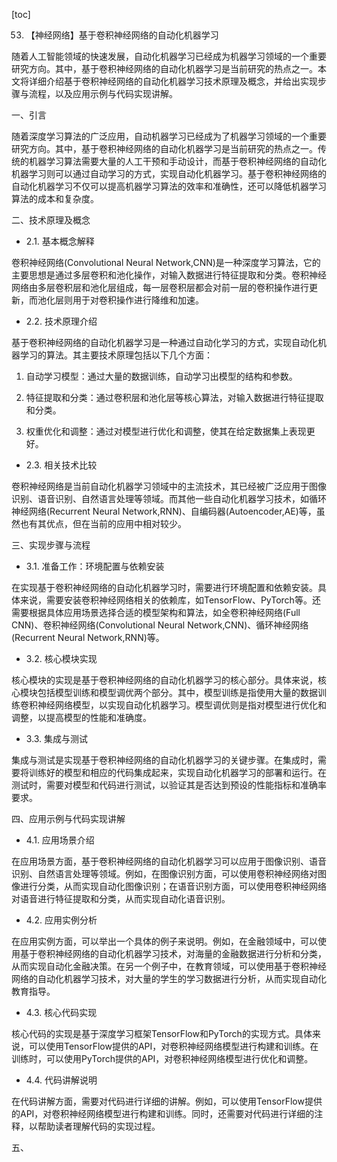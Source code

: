 
[toc]                    
                
                
53. 【神经网络】基于卷积神经网络的自动化机器学习

随着人工智能领域的快速发展，自动化机器学习已经成为机器学习领域的一个重要研究方向。其中，基于卷积神经网络的自动化机器学习是当前研究的热点之一。本文将详细介绍基于卷积神经网络的自动化机器学习技术原理及概念，并给出实现步骤与流程，以及应用示例与代码实现讲解。

一、引言

随着深度学习算法的广泛应用，自动机器学习已经成为了机器学习领域的一个重要研究方向。其中，基于卷积神经网络的自动化机器学习是当前研究的热点之一。传统的机器学习算法需要大量的人工干预和手动设计，而基于卷积神经网络的自动化机器学习则可以通过自动学习的方式，实现自动化机器学习。基于卷积神经网络的自动化机器学习不仅可以提高机器学习算法的效率和准确性，还可以降低机器学习算法的成本和复杂度。

二、技术原理及概念

- 2.1. 基本概念解释

卷积神经网络(Convolutional Neural Network,CNN)是一种深度学习算法，它的主要思想是通过多层卷积和池化操作，对输入数据进行特征提取和分类。卷积神经网络由多层卷积层和池化层组成，每一层卷积层都会对前一层的卷积操作进行更新，而池化层则用于对卷积操作进行降维和加速。

- 2.2. 技术原理介绍

基于卷积神经网络的自动化机器学习是一种通过自动化学习的方式，实现自动化机器学习的算法。其主要技术原理包括以下几个方面：

1. 自动学习模型：通过大量的数据训练，自动学习出模型的结构和参数。

2. 特征提取和分类：通过卷积层和池化层等核心算法，对输入数据进行特征提取和分类。

3. 权重优化和调整：通过对模型进行优化和调整，使其在给定数据集上表现更好。

- 2.3. 相关技术比较

卷积神经网络是当前自动化机器学习领域中的主流技术，其已经被广泛应用于图像识别、语音识别、自然语言处理等领域。而其他一些自动化机器学习技术，如循环神经网络(Recurrent Neural Network,RNN)、自编码器(Autoencoder,AE)等，虽然也有其优点，但在当前的应用中相对较少。

三、实现步骤与流程

- 3.1. 准备工作：环境配置与依赖安装

在实现基于卷积神经网络的自动化机器学习时，需要进行环境配置和依赖安装。具体来说，需要安装卷积神经网络相关的依赖库，如TensorFlow、PyTorch等。还需要根据具体应用场景选择合适的模型架构和算法，如全卷积神经网络(Full CNN)、卷积神经网络(Convolutional Neural Network,CNN)、循环神经网络(Recurrent Neural Network,RNN)等。

- 3.2. 核心模块实现

核心模块的实现是基于卷积神经网络的自动化机器学习的核心部分。具体来说，核心模块包括模型训练和模型调优两个部分。其中，模型训练是指使用大量的数据训练卷积神经网络模型，以实现自动化机器学习。模型调优则是指对模型进行优化和调整，以提高模型的性能和准确度。

- 3.3. 集成与测试

集成与测试是实现基于卷积神经网络的自动化机器学习的关键步骤。在集成时，需要将训练好的模型和相应的代码集成起来，实现自动化机器学习的部署和运行。在测试时，需要对模型和代码进行测试，以验证其是否达到预设的性能指标和准确率要求。

四、应用示例与代码实现讲解

- 4.1. 应用场景介绍

在应用场景方面，基于卷积神经网络的自动化机器学习可以应用于图像识别、语音识别、自然语言处理等领域。例如，在图像识别方面，可以使用卷积神经网络对图像进行分类，从而实现自动化图像识别；在语音识别方面，可以使用卷积神经网络对语音进行特征提取和分类，从而实现自动化语音识别。

- 4.2. 应用实例分析

在应用实例方面，可以举出一个具体的例子来说明。例如，在金融领域中，可以使用基于卷积神经网络的自动化机器学习技术，对海量的金融数据进行分析和分类，从而实现自动化金融决策。在另一个例子中，在教育领域，可以使用基于卷积神经网络的自动化机器学习技术，对大量的学生的学习数据进行分析，从而实现自动化教育指导。

- 4.3. 核心代码实现

核心代码的实现是基于深度学习框架TensorFlow和PyTorch的实现方式。具体来说，可以使用TensorFlow提供的API，对卷积神经网络模型进行构建和训练。在训练时，可以使用PyTorch提供的API，对卷积神经网络模型进行优化和调整。

- 4.4. 代码讲解说明

在代码讲解方面，需要对代码进行详细的讲解。例如，可以使用TensorFlow提供的API，对卷积神经网络模型进行构建和训练。同时，还需要对代码进行详细的注释，以帮助读者理解代码的实现过程。

五、

